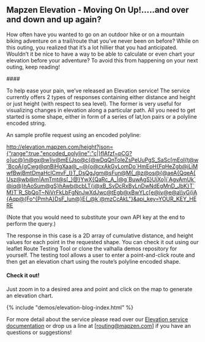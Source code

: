 ## Mapzen Elevation - Moving On Up!.....and over and down and up again?

How often have you wanted to go on an outdoor hike or on a mountain biking adventure on a trail/route that you’ve never been on before?  While on this outing, you realized that it’s a lot hillier that you had anticipated.  Wouldn’t it be nice to have a way to be able to calculate or even chart your elevation before your adventure? To avoid this from happening on your next outing, keep reading!

####<insert funny elevation image here>

To help ease your pain, we’ve released an Elevation service!  The service currently offers 2 types of responses containing either distance and height or just height (with respect to sea level). The former is very useful for visualizing changes in elevation along a particular path. All you need to get started is some shape, either in form of a series of lat,lon pairs or a polyline encoded string.

An sample profile request using an encoded polyline:

http://elevation.mapzen.com/height?json={“range”:true,"encoded_polyline":"c|}flAfzf~pCG?o]uc@}n@gx@w]iv@mE{Jso@c{@wDqQnToIeZsPeUuPgS_SaSc[mEoI{t@w`BcoA{gCwg@qnBiHgXaa@_~@{o@cxAkGyLomDo`HmEoH{FqHeZgb@iLiMwfBwjBmtDmaHclCmvF_I}T_DsQgJgm@sFun@M{_@z@os@{@aeA{QqeA{Usz@wb@m|AmTmt@s[_}@}YwX{QaRc_A_|@g`BuwAgS}UiXo]i`AgvAmUk`@iq@}hAoSum@gS}hAwb@cbLT{j@xB_SvDcRxByLnDwNdEgMnD_JbK}T`M}T`R_SbQoT~NiVrFkLbFgNnJwXdJwc@tEgb@xBwYLc[e@iv@e@a\\yG{iA{Aqp@{Fo^{PmhA}DsF_Iun@}E{_@k`@mzCcAkL"}&api_key=YOUR_KEY_HERE

(Note that you would need to substitute your own API key at the end to perform the query.)

The response in this case is a 2D array of cumulative distance, and height values for each point in the requested shape.
You can check it out using our leaflet Route Testing Tool or clone the valhalla demos repository for yourself.  The testing tool allows a user to enter a point-and-click route and then get an elevation chart using the route’s polyline encoded shape.

#### Check it out!
Just zoom in to a desired area and point and click on the map to generate an elevation chart.

{% include "demos/elevation-blog-index.html" %}

For more detail about the service please read over our [Elevation service documentation](https://github.com/valhalla/valhalla-docs.git) or drop us a line at [routing@mapzen.com] if you have an questions or suggestions!

